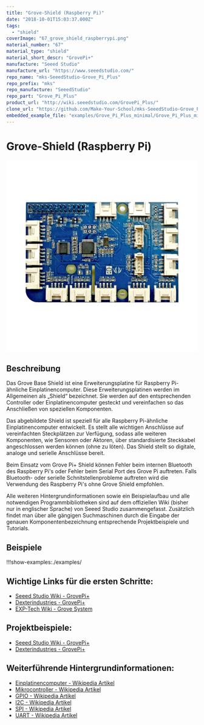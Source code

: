 ```yaml
---
title: "Grove-Shield (Raspberry Pi)"
date: "2018-10-01T15:03:37.000Z"
tags: 
  - "shield"
coverImage: "67_grove_shield_raspberrypi.png"
material_number: "67"
material_type: "shield"
material_short_descr: "GrovePi+"
manufacture: "Seeed Studio"
manufacture_url: "https://www.seeedstudio.com/"
repo_name: "mks-SeeedStudio-Grove_Pi_Plus"
repo_prefix: "mks"
repo_manufacture: "SeeedStudio"
repo_part: "Grove_Pi_Plus"
product_url: "http://wiki.seeedstudio.com/GrovePi_Plus/"
clone_url: "https://github.com/Make-Your-School/mks-SeeedStudio-Grove_Pi_Plus.git"
embedded_example_file: "examples/Grove_Pi_Plus_minimal/Grove_Pi_Plus_minimal.ino"
---
```



# Grove-Shield (Raspberry Pi)

![Grove-Shield (Raspberry Pi)](./67_grove_shield_raspberrypi.png)

## Beschreibung
Das Grove Base Shield ist eine Erweiterungsplatine für Raspberry Pi-ähnliche Einplatinencomputer. Diese Erweiterungsplatinen werden im Allgemeinen als „Shield“ bezeichnet. Sie werden auf den entsprechenden Controller oder Einplatinencomputer gesteckt und vereinfachen so das Anschließen von speziellen Komponenten.

Das abgebildete Shield ist speziell für alle Raspberry Pi-ähnliche Einplatinencomputer entwickelt. Es stellt alle wichtigen Anschlüsse auf vereinfachten Steckplätzen zur Verfügung, sodass alle weiteren Komponenten, wie Sensoren oder Aktoren, über standardisierte Steckkabel angeschlossen werden können (ohne zu löten). Das Shield stellt so digitale, analoge und serielle Anschlüsse bereit.

Beim Einsatz vom Grove Pi+ Shield können Fehler beim internen Bluetooth des Raspberry Pi's oder Fehler beim Serial Port des Grove Pi auftreten. Falls Bluetooth- oder serielle Schnitstellenprobleme auftreten wird die Verwendung des Raspberry Pi's ohne Grove Shield empfohlen.

Alle weiteren Hintergrundinformationen sowie ein Beispielaufbau und alle notwendigen Programmbibliotheken sind auf dem offiziellen Wiki (bisher nur in englischer Sprache) von Seeed Studio zusammengefasst. Zusätzlich findet man über alle gängigen Suchmaschinen durch die Eingabe der genauen Komponentenbezeichnung entsprechende Projektbeispiele und Tutorials.




## Beispiele

!!!show-examples:./examples/



<!-- infolist -->



## Wichtige Links für die ersten Schritte:

- [Seeed Studio Wik](http://wiki.seeedstudio.com/GrovePi_Plus/)[i - GrovePi+](http://wiki.seeedstudio.com/GrovePi_Plus/)
- [Dexterindustries - GrovePi+](https://www.dexterindustries.com/GrovePi/get-started-with-the-grovepi/)
- [EXP-Tech Wiki - Grove System](https://www.exp-tech.de/seeed-grove-wiki)

## Projektbeispiele:

- [Seeed Studio Wik](http://wiki.seeedstudio.com/GrovePi_Plus/)[i - GrovePi+](http://wiki.seeedstudio.com/GrovePi_Plus/)
- [Dexterindustries - GrovePi+](https://www.dexterindustries.com/GrovePi/get-started-with-the-grovepi/)

## Weiterführende Hintergrundinformationen:

- [Einplatinencomputer - Wikipedia Artikel](https://de.wikipedia.org/wiki/Einplatinencomputer)
- [Mikrocontroller - Wikipedia Artikel](https://de.wikipedia.org/wiki/Mikrocontroller)
- [GPIO - Wikipedia Artikel](https://de.wikipedia.org/wiki/Allzweckeingabe/-ausgabe)
- [I2C - Wikipedia Artikel](https://de.wikipedia.org/wiki/I%C2%B2C)
- [SPI - Wikipedia Artikel](https://de.wikipedia.org/wiki/Serial_Peripheral_Interface)
- [UART - Wikipedia Artikel](https://de.wikipedia.org/wiki/Universal_Asynchronous_Receiver_Transmitter)

